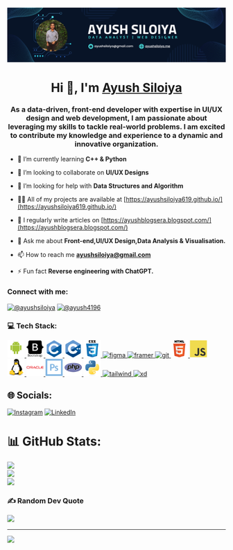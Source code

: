 ![logo](https://github.com/ayushsiloiya619/ayushsiloiya619/blob/main/ayush.png)
<h1 align="center">Hi 👋, I'm <a href="https://ayushsiloiya619.github.io/">Ayush Siloiya</a></h1>
<h3 align="center">As a data-driven, front-end developer with expertise in UI/UX design and web development, I am passionate about leveraging my skills to tackle real-world problems. I am excited to contribute my knowledge and experience to a dynamic and innovative organization.</h3>

- 🌱 I’m currently learning **C++ & Python**

- 👯 I’m looking to collaborate on **UI/UX Designs**

- 🤝 I’m looking for help with **Data Structures and Algorithm**

- 👨‍💻 All of my projects are available at [https://ayushsiloiya619.github.io/](https://ayushsiloiya619.github.io/)

- 📝 I regularly write articles on [https://ayushblogsera.blogspot.com/](https://ayushblogsera.blogspot.com/)

- 💬 Ask me about **Front-end,UI/UX Design,Data Analysis & Visualisation.**

- 📫 How to reach me **ayushsiloiya@gmail.com**

- ⚡ Fun fact **Reverse engineering with ChatGPT.**

<h3 align="left">Connect with me:</h3>
<p align="left">
<a href="https://www.leetcode.com/@ayushsiloiya" target="blank"><img align="center" src="https://raw.githubusercontent.com/rahuldkjain/github-profile-readme-generator/master/src/images/icons/Social/leet-code.svg" alt="@ayushsiloiya" height="30" width="40" /></a>
<a href="https://www.hackerearth.com/@ayush4196" target="blank"><img align="center" src="https://raw.githubusercontent.com/rahuldkjain/github-profile-readme-generator/master/src/images/icons/Social/hackerearth.svg" alt="@ayush4196" height="30" width="40" /></a>
</p>
<h3 align="left"> 💻 Tech Stack:</h3>
<p align="left"> <a href="https://developer.android.com" target="_blank" rel="noreferrer"> <img src="https://raw.githubusercontent.com/devicons/devicon/master/icons/android/android-original-wordmark.svg" alt="android" width="40" height="40"/> </a> <a href="https://getbootstrap.com" target="_blank" rel="noreferrer"> <img src="https://raw.githubusercontent.com/devicons/devicon/master/icons/bootstrap/bootstrap-plain-wordmark.svg" alt="bootstrap" width="40" height="40"/> </a> <a href="https://www.cprogramming.com/" target="_blank" rel="noreferrer"> <img src="https://raw.githubusercontent.com/devicons/devicon/master/icons/c/c-original.svg" alt="c" width="40" height="40"/> </a> <a href="https://www.w3schools.com/cpp/" target="_blank" rel="noreferrer"> <img src="https://raw.githubusercontent.com/devicons/devicon/master/icons/cplusplus/cplusplus-original.svg" alt="cplusplus" width="40" height="40"/> </a> <a href="https://www.w3schools.com/css/" target="_blank" rel="noreferrer"> <img src="https://raw.githubusercontent.com/devicons/devicon/master/icons/css3/css3-original-wordmark.svg" alt="css3" width="40" height="40"/> </a> <a href="https://www.figma.com/" target="_blank" rel="noreferrer"> <img src="https://www.vectorlogo.zone/logos/figma/figma-icon.svg" alt="figma" width="40" height="40"/> </a> <a href="https://www.framer.com/" target="_blank" rel="noreferrer"> <img src="https://www.vectorlogo.zone/logos/framer/framer-icon.svg" alt="framer" width="40" height="40"/> </a> <a href="https://git-scm.com/" target="_blank" rel="noreferrer"> <img src="https://www.vectorlogo.zone/logos/git-scm/git-scm-icon.svg" alt="git" width="40" height="40"/> </a> <a href="https://www.w3.org/html/" target="_blank" rel="noreferrer"> <img src="https://raw.githubusercontent.com/devicons/devicon/master/icons/html5/html5-original-wordmark.svg" alt="html5" width="40" height="40"/> </a> <a href="https://developer.mozilla.org/en-US/docs/Web/JavaScript" target="_blank" rel="noreferrer"> <img src="https://raw.githubusercontent.com/devicons/devicon/master/icons/javascript/javascript-original.svg" alt="javascript" width="40" height="40"/> </a> <a href="https://www.linux.org/" target="_blank" rel="noreferrer"> <img src="https://raw.githubusercontent.com/devicons/devicon/master/icons/linux/linux-original.svg" alt="linux" width="40" height="40"/> </a> <a href="https://www.oracle.com/" target="_blank" rel="noreferrer"> <img src="https://raw.githubusercontent.com/devicons/devicon/master/icons/oracle/oracle-original.svg" alt="oracle" width="40" height="40"/> </a> <a href="https://www.photoshop.com/en" target="_blank" rel="noreferrer"> <img src="https://raw.githubusercontent.com/devicons/devicon/master/icons/photoshop/photoshop-line.svg" alt="photoshop" width="40" height="40"/> </a> <a href="https://www.php.net" target="_blank" rel="noreferrer"> <img src="https://raw.githubusercontent.com/devicons/devicon/master/icons/php/php-original.svg" alt="php" width="40" height="40"/> </a> <a href="https://www.python.org" target="_blank" rel="noreferrer"> <img src="https://raw.githubusercontent.com/devicons/devicon/master/icons/python/python-original.svg" alt="python" width="40" height="40"/> </a> <a href="https://tailwindcss.com/" target="_blank" rel="noreferrer"> <img src="https://www.vectorlogo.zone/logos/tailwindcss/tailwindcss-icon.svg" alt="tailwind" width="40" height="40"/> </a> <a href="https://www.adobe.com/products/xd.html" target="_blank" rel="noreferrer"> <img src="https://cdn.worldvectorlogo.com/logos/adobe-xd.svg" alt="xd" width="40" height="40"/> </a> </p>

## 🌐 Socials:
[![Instagram](https://img.shields.io/badge/Instagram-%23E4405F.svg?logo=Instagram&logoColor=white)](https://instagram.com/iam_ayush_s) [![LinkedIn](https://img.shields.io/badge/LinkedIn-%230077B5.svg?logo=linkedin&logoColor=white)](https://linkedin.com/in/ayushsiloiya) 

# 📊 GitHub Stats:
![](https://github-readme-stats.vercel.app/api?username=ayushsiloiya619&theme=gotham&hide_border=false&include_all_commits=true&count_private=false)<br/>
![](https://github-readme-streak-stats.herokuapp.com/?user=ayushsiloiya619&theme=gotham&hide_border=false)<br/>
![](https://github-readme-stats.vercel.app/api/top-langs/?username=ayushsiloiya619&theme=gotham&hide_border=false&include_all_commits=true&count_private=false&layout=compact)

### ✍️ Random Dev Quote
![](https://quotes-github-readme.vercel.app/api?type=horizontal&theme=radical)

---
[![](https://visitcount.itsvg.in/api?id=ayushsiloiya619&icon=7&color=10)](https://visitcount.itsvg.in)

<!-- Proudly created with GPRM ( https://gprm.itsvg.in ) -->

